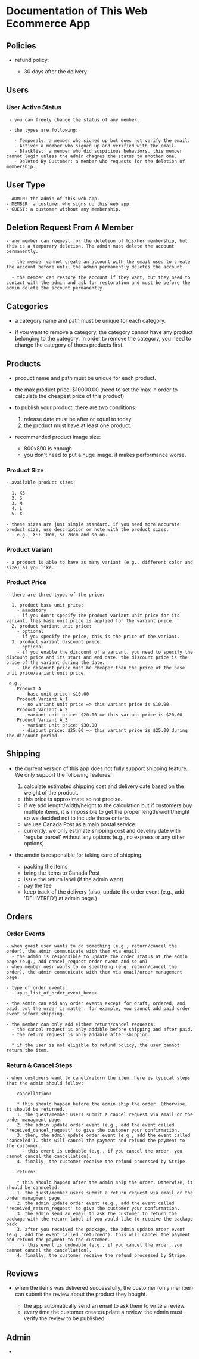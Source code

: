 # Documentation of This Web Ecommerce App


## Policies

  - refund policy:

      - 30 days after the delivery

## Users

  ### User Active Status

     - you can freely change the status of any member.

     - the types are following:

       - Temporaly: a member who signed up but does not verify the email.
       - Active: a member who signed up and verified with the email.
       - Blacklist: a member who did suspicious behaviors. this member cannot login unless the admin chagnes the status to another one.
       - Deleted By Customer: a member who requests for the deletion of membership.

  ## User Type

    - ADMIN: the admin of this web app.
    - MEMBER: a customer who signs up this web app.
    - GUEST: a customer without any membership.

  ## Deletion Request From A Member

    - any member can request for the deletion of his/her membership, but this is a temporary deletion. The admin must delete the account permanently.

      - the member cannot create an account with the email used to create the account before until the admin permanently deletes the account.

      - the member can restore the account if they want, but they need to contact with the admin and ask for restoration and must be before the admin delete the account permanently.

## Categories

  - a category name and path must be unique for each category.

  - if you want to remove a category, the category cannot have any product belonging to the category. In order to remove the category, you need to change the category of thoes products first.

## Products

  - product name and path must be unique for each product.

  - the max product price: $10000.00 (need to set the max in order to calculate the cheapest price of this product)

  - to publish your product, there are two conditions:
    1. release date must be after or equal to today.
    2. the product must have at least one product.

  - recommended product image size:
    - 800x800 is enough.
    - you don't need to put a huge image. it makes performance worse.

  ### Product Size

    - available product sizes:

      1. XS
      2. S
      3. M
      4. L
      5. XL

    - these sizes are just simple standard. if you need more accurate product size, use description or note with the product sizes.
      - e.g., XS: 10cm, S: 20cm and so on.

  ### Product Variant

    - a product is able to have as many variant (e.g., different color and size) as you like.

  ### Product Price

    - there are three types of the price:

      1. product base unit price: 
        - mandatory 
        - if you don't specify the product variant unit price for its variant, this base unit price is applied for the variant price.
      2. product variant unit price:
        - optional
        - if you specify the price, this is the price of the variant.
      3. product variant discount price: 
        - optional
        - if you enable the discount of a variant, you need to specify the discount price and its start and end date. the discount price is the price of the variant during the date.
        - the discount price must be cheaper than the price of the base unit price/variant unit price.

     e.g., 
        Product A
          - base unit price: $10.00
        Product Variant A_1
          - no variant unit price => this variant price is $10.00
        Product Variant A_2
          - variant unit price: $20.00 => this variant price is $20.00
        Product Variant A_3
          - variant unit price: $30.00 
          - disount price: $25.00 => this variant price is $25.00 during the discount period.

## Shipping

  - the current version of this app does not fully support shipping feature. We only support the following features:

    1. calculate estimated shipping cost and delivery date based on the weight of the product.
      - this price is approximate so not precise.
      - if we add length/width/height to the calculation but if customers buy mutliple items, it is impossible to get the proper length/widht/height so we decided not to include those criteria.
      - we use Canada Post as a main postal service.
      - currently, we only estimate shipping cost and develiry date with 'regular parcel' without any options (e.g., no express or any other options).

  - the amdin is responsible for taking care of shipping.
    - packing the items
    - bring the items to Canada Post
    - issue the return label (if the admin want)
    - pay the fee
    - keep track of the delivery (also, update the order event (e.g., add 'DELIVERED') at admin page.)

## Orders

  ### Order Events

    - when guest user wants to do something (e.g., return/cancel the order), the admin communicate with them via email.
      - the admin is responsible to update the order status at the admin page (e.g., add cancel_request order event and so on)
    - when member uesr wants to do soemthing (e.g. return/cancel the order), the admin communicate with them via email/order management page.

    - type of order events:
      - <put_list_of_order_event_here>

    - the admin can add any order events except for draft, ordered, and paid, but the order is matter. for example, you cannot add paid order event before shipping.

    - the member can only add either return/cancel requests.
      - the cancel request is only addable before shipping and after paid.
      - the return request is only addable after shipping.

      * if the user is not eligible to refund policy, the user cannot return the item.

  ### Return & Cancel Steps

    - when customers want to canel/return the item, here is typical steps that the admin should follow:

      - cancellation:

        * this should happen before the admin ship the order. Otherwise, it should be returned.
        1. the guest/member users submit a cancel request via email or the order managment page.
        2. the admin update order event (e.g., add the event called 'received_cancel_request' to give the customer your confirmation.
        3. then, the admin update order event (e.g., add the event called 'canceled'). this will cancel the payment and refund the payment to the customer.
          - this event is undoable (e.g., if you cancel the order, you cannot cancel the cancellation). 
        4. finally, the customer receive the refund processed by Stripe.

      - return:

        * this should happen after the admin ship the order. Otherwise, it should be cannceled.
        1. the guest/member users submit a return request via email or the order managment page.
        2. the admin update order event (e.g., add the event called 'received_return_request' to give the customer your confirmation.
        3. the admin send an email to ask the customer to return the package with the return label if you would like to receive the package back.
        3. after you received the package, the admin update order event (e.g., add the event called 'returned'). this will cancel the payment and refund the payment to the customer.
          - this event is undoable (e.g., if you cancel the order, you cannot cancel the cancellation). 
        4. finally, the customer receive the refund processed by Stripe.


## Reviews

  - when the items was delivered successfully, the customer (only member) can submit the review about the product they bought.

    - the app automatically send an email to ask them to write a review.
    - every time the customer create/update a review, the admin must verify the review to be published.
  
## Admin

  - 

    
